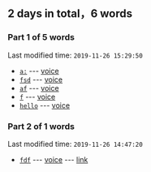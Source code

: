 ## **2** days in total，**6** words

### Part **1** of **5** words
Last modified time: `2019-11-26 15:29:50`
+ [`a:`](https://translate.google.cn/#view=home&op=translate&sl=en&tl=zh-CN&text=a:) --- [voice](https://translate.google.cn/translate_tts?ie=UTF-8&q=a:&tl=en&total=1&idx=0&textlen=5&tk=473558.103757&client=webapp&prev=input)
+ [`fsd`](https://translate.google.cn/#view=home&op=translate&sl=en&tl=zh-CN&text=fsd) --- [voice](https://translate.google.cn/translate_tts?ie=UTF-8&q=fsd&tl=en&total=1&idx=0&textlen=5&tk=473558.103757&client=webapp&prev=input)
+ [`af`](https://translate.google.cn/#view=home&op=translate&sl=en&tl=zh-CN&text=af) --- [voice](https://translate.google.cn/translate_tts?ie=UTF-8&q=af&tl=en&total=1&idx=0&textlen=5&tk=473558.103757&client=webapp&prev=input)
+ [`f`](https://translate.google.cn/#view=home&op=translate&sl=en&tl=zh-CN&text=f) --- [voice](https://translate.google.cn/translate_tts?ie=UTF-8&q=f&tl=en&total=1&idx=0&textlen=5&tk=473558.103757&client=webapp&prev=input)
+ [`hello`](https://translate.google.cn/#view=home&op=translate&sl=en&tl=zh-CN&text=hello) --- [voice](https://translate.google.cn/translate_tts?ie=UTF-8&q=hello&tl=en&total=1&idx=0&textlen=5&tk=473558.103757&client=webapp&prev=input)


### Part **2** of **1** words
Last modified time: `2019-11-26 14:47:20`
+ [`fdf`](https://translate.google.cn/#view=home&op=translate&sl=en&tl=zh-CN&text=fdf) --- [voice](https://translate.google.cn/translate_tts?ie=UTF-8&q=fdf&tl=en&total=1&idx=0&textlen=5&tk=473558.103757&client=webapp&prev=input) --- [link](121)


